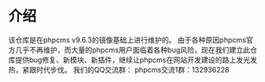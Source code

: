 # 介绍
该仓库是在phpcms v9.6.3的镜像基础上进行维护的。
由于各种原因phpcms官方几乎不再维护，而大量的phpcms用户面临着各种bug风险，现在我们建立此仓库提供bug修复、新模块、新插件，继续让phpcms在网站开发建设的路上发光发热，紧跟时代步伐。
我们的QQ交流群：
phpcms交流1群：132936228